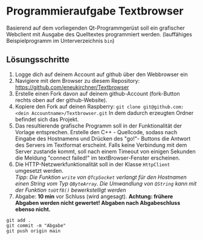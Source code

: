 # Programmieraufgabe Textbrowser

Basierend auf dem vorliegenden Qt-Programmgerüst soll ein grafischer Webclient mit Ausgabe des Quelltextes programmiert werden. 
(lauffähiges Beispielprogramm im Unterverzeichnis `bin`)

## Lösungsschritte
1. Logge dich auf deinem Account auf github über den Webbrowser ein
2. Navigiere mit dem Browser zu diesem Repository: 
 https://github.com/eneukirchner/Textbrowser 
3. Erstelle einen Fork davon auf deinem github-Account (fork-Button rechts oben auf der github-Website).
4. Kopiere den Fork auf deinen Raspberry: `git clone git@github.com:<dein Accountname>/Textbrowser.git` 
   In dem dadurch erzeugten Ordner befindet sich das Projekt. 
5. Das resultierende grafische Programm soll in der Funktionalität der Vorlage entsprechen. Erstelle den  C++ - Quellcode, sodass nach Eingabe des Hostnamens und Drücken des "go!"- Buttons die Antwort des Servers im Textformat erscheint. Falls keine Verbindung mit dem Server zustande kommt, soll nach einem Timeout von einigen Sekunden die Meldung "connect failed!" im textBrowser-Fenster erscheinen.  
6. Die HTTP-Netzwerkfunktionalität soll in der Klasse `HttpClient` umgesetzt werden.  
*Tipp: Die Funktion `write` von `QTcpSocket` verlangt für den Hostnamen einen String vom Typ `QByteArray`. Die Umwandlung
von `QString` kann mit der Funktion `toUtf8()` bewerkstelligt werden*
7. Abgabe: **10 min** vor Schluss (wird angesagt). **Achtung: frühere Abgaben werden nicht gewertet! Abgaben nach
   Abgabeschluss ebenso nicht.** 
```
git add .
git commit -m "Abgabe"
git push origin main
```

